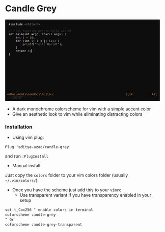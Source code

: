 # Candle Grey

![screenshot](screenshot.png)

- A dark monochrome colorscheme for vim with a simple accent color
- Give an aesthetic look to vim while eliminating distracting colors

### Installation

- Using vim plug:

```vim
Plug 'aditya-azad/candle-grey'
```

and run `:PlugInstall`

- Manual install:

Just copy the `colors` folder to your vim colors folder (usually `~/.vim/colors/`).

- Once you have the scheme just add this to your `vimrc`
  - Use transparent variant if you have transparency enabled in your setup

```vim
set t_Co=256 " enable colors in terminal
colorscheme candle-grey
" Or
colorscheme candle-grey-transparent
```
